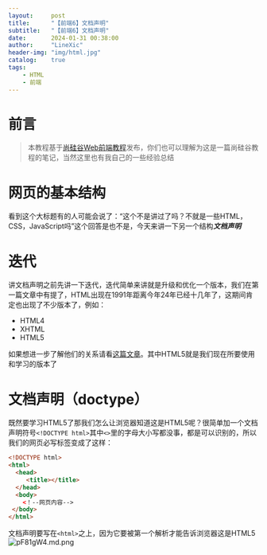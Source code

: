 ```yaml
---
layout:     post
title:      "【前端6】文档声明"
subtitle:   "【前端6】文档声明"
date:       2024-01-31 00:38:00
author:     "LineXic"
header-img: "img/html.jpg"
catalog:    true
tags:
    - HTML
    - 前端
---
```


# 前言 
>本教程基于[尚硅谷Web前端教程](https://b23.tv/Dr9IiSP "尚硅谷Web前端教程")发布，你们也可以理解为这是一篇尚硅谷教程的笔记，当然这里也有我自己的一些经验总结

# 网页的基本结构

看到这个大标题有的人可能会说了：“这个不是讲过了吗？不就是一些HTML，CSS，JavaScript吗”这个回答是也不是，今天来讲一下另一个结构***文档声明***

# 迭代
讲文档声明之前先讲一下迭代，迭代简单来讲就是升级和优化一个版本，我们在第一篇文章中有提了，HTML出现在1991年距离今年24年已经十几年了，这期间肯定也出现了不少版本了，例如：

- HTML4
- XHTML
- HTML5

  
如果想进一步了解他们的关系请看[这篇文章](https://www.zhihu.com/question/19818208)。其中HTML5就是我们现在所要使用和学习的版本了

# 文档声明（doctype）
既然要学习HTML5了那我们怎么让浏览器知道这是HTML5呢？很简单加一个文档声明符号`<!DOCTYPE html>`其中`<>`里的字母大小写都没事，都是可以识别的，所以我们的网页必写标签变成了这样：
```html
<!DOCTYPE html>
<html>       
  <head>             
     <title></title> 
  </head>        
  <body>
    <！--网页内容-->        
 </body>
</html>
```
文档声明要写在`<html>`之上，因为它要被第一个解析才能告诉浏览器这是HTML5
![pF81gW4.md.png](https://s11.ax1x.com/2024/02/12/pF81gW4.md.png)

